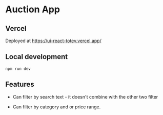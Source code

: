 # Auction App

## Vercel

Deployed at https://ui-react-totev.vercel.app/

## Local development

`npm run dev`

## Features

- Can filter by search text - it doesn't combine with the other two filter

- Can filter by category and or price range.